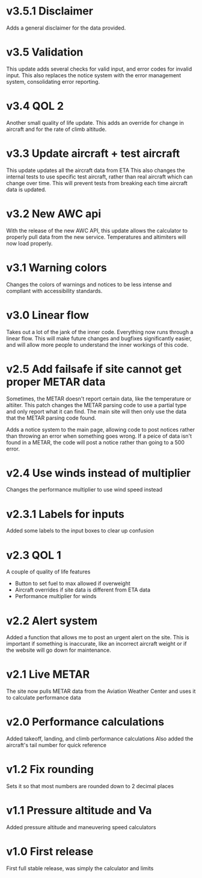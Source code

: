 # v3.5.1 Disclaimer

Adds a general disclaimer for the data provided.

# v3.5 Validation

This update adds several checks for valid input, and error codes for invalid input. This also replaces the notice system with the error management system, consolidating error reporting.

# v3.4 QOL 2

Another small quality of life update. This adds an override for change in aircraft and for the rate of climb altitude.

# v3.3 Update aircraft + test aircraft

This update updates all the aircraft data from ETA
This also changes the internal tests to use specific test aircraft, rather than real aircraft which can change over time. This will prevent tests from breaking each time aircraft data is updated.

# v3.2 New AWC api

With the release of the new AWC API, this update allows the calculator to properly pull data from the new service. Temperatures and altimiters will now load properly.

# v3.1 Warning colors

Changes the colors of warnings and notices to be less intense and compliant with accessibility standards.

# v3.0 Linear flow

Takes out a lot of the jank of the inner code. Everything now runs through a linear flow.
This will make future changes and bugfixes significantly easier, and will allow more people to understand the inner workings of this code.

# v2.5 Add failsafe if site cannot get proper METAR data

Sometimes, the METAR doesn't report certain data, like the temperature or altiiter. This patch changes the METAR parsing code to use a partial type and only report what it can find. The main site will then only use the data that the METAR parsing code found.

Adds a notice system to the main page, allowing code to post notices rather than throwing an error when something goes wrong. If a peice of data isn't found in a METAR, the code will post a notice rather than going to a 500 error.

# v2.4 Use winds instead of multiplier

Changes the performance multiplier to use wind speed instead

# v2.3.1 Labels for inputs

Added some labels to the input boxes to clear up confusion

# v2.3 QOL 1

A couple of quality of life features

- Button to set fuel to max allowed if overweight
- Aircraft overrides if site data is different from ETA data
- Performance multiplier for winds

# v2.2 Alert system

Added a function that allows me to post an urgent alert on the site. This is important if something is inaccurate, like an incorrect aircraft weight or if the website will go down for maintenance.

# v2.1 Live METAR

The site now pulls METAR data from the Aviation Weather Center and uses it to calculate performance data

# v2.0 Performance calculations

Added takeoff, landing, and climb performance calculations
Also added the aircraft's tail number for quick reference

# v1.2 Fix rounding

Sets it so that most numbers are rounded down to 2 decimal places

# v1.1 Pressure altitude and Va

Added pressure altitude and maneuvering speed calculators

# v1.0 First release

First full stable release, was simply the calculator and limits
